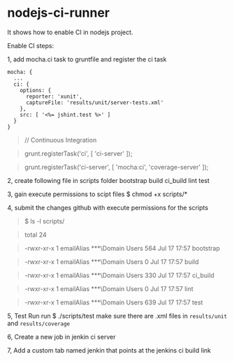 nodejs-ci-runner
================

It shows how to enable CI in nodejs project.

Enable CI steps:

1, add mocha.ci task to gruntfile and register the ci task

    mocha: {
      ...
      ci: {
        options: {
          reporter: 'xunit',
          captureFile: 'results/unit/server-tests.xml'
        },
        src: [ '<%= jshint.test %>' ]
      }
    }

>  // Continuous Integration

>  grunt.registerTask('ci', [ 'ci-server' ]);

>  grunt.registerTask('ci-server', [ 'mocha:ci', 'coverage-server' ]);


2, create following file in scripts folder
bootstrap
build
ci_build
lint
test

3, gain execute permissions to scipt files 
$ chmod +x scripts/*

4, submit the changes github with execute permissions for the scripts

>	$ ls -l scripts/

>	total 24

>	-rwxr-xr-x  1 emailAlias  ***\Domain Users  564 Jul 17 17:57 bootstrap

>	-rwxr-xr-x  1 emailAlias  ***\\Domain Users    0 Jul 17 17:57 build

>	-rwxr-xr-x  1 emailAlias  ***\\Domain Users  330 Jul 17 17:57 ci_build

>	-rwxr-xr-x  1 emailAlias  ***\\Domain Users    0 Jul 17 17:57 lint

>	-rwxr-xr-x  1 emailAlias  ***\\Domain Users  639 Jul 17 17:57 test

5, Test Run
run $ ./scripts/test
make sure there are .xml files in `results/unit` and `results/coverage`

6, Create a new job in jenkin ci server

7, Add a custom tab named jenkin that points at the jenkins ci build link

